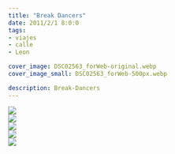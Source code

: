 ```yaml
---
title: "Break Dancers"
date: 2011/2/1 8:0:0
tags: 
- viajes
- calle
- Leon

cover_image: DSC02563_forWeb-original.webp
cover_image_small: DSC02563_forWeb-500px.webp

description: Break-Dancers
---
```



[![](DSC02563_forWeb-800px.webp)](DSC02563_forWeb-original.webp)  
[![](DSC02565_forWeb-800px.webp)](DSC02565_forWeb-original.webp)  
[![](DSC02566_forWeb-800px.webp)](DSC02566_forWeb-original.webp)  
[![](DSC02568_forWeb-800px.webp)](DSC02568_forWeb-original.webp)  
[![](DSC02569_forWeb-800px.webp)](DSC02569_forWeb-original.webp)
